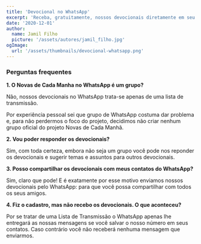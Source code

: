 ```yaml
---
title: 'Devocional no WhatsApp'
excerpt: 'Receba, gratuitamente, nossos devocionais diretamente em seu WhatsApp'
date: '2020-12-01'
author:
  name: Jamil Filho
  picture: '/assets/autores/jamil_filho.jpg'
ogImage:
  url: '/assets/thumbnails/devocional-whatsapp.png'
---
```


### Perguntas frequentes

**1. O  Novas de Cada Manha no WhatsApp é um grupo?**

Não, nossos devocionais no WhatsApp trata-se apenas de uma lista de transmissão.

Por experiência pessoal sei que grupo de WhatsApp costuma dar problema e, para não perdermos o foco do projeto, decidimos não criar nenhum grupo oficial do projeto Novas de Cada Manhã.

**2. Vou poder responder os devocionais?**

Sim, com toda certeza, embora não seja um grupo você pode nos reponder os devocionais e sugerir temas e assuntos para outros devocionais.

**3. Posso compartilhar os devocionais com meus contatos do WhatsApp?**

Sim, claro que pode! E é exatamente por esse motivo enviamos nossos devocionais pelo WhatsApp: para que você possa compartilhar com todos os seus amigos.

**4. Fiz o cadastro, mas não recebo os devocionais. O que aconteceu?**

Por se tratar de uma Lista de Transmissão o WhatsApp apenas lhe entregará as nossas mensagens se você salvar o nosso número em seus contatos. Caso contrário você não receberá nenhuma mensagem que enviarmos.